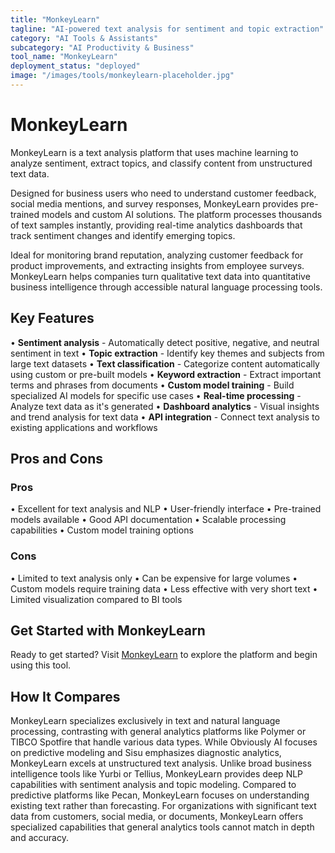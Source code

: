 ```yaml
---
title: "MonkeyLearn"
tagline: "AI-powered text analysis for sentiment and topic extraction"
category: "AI Tools & Assistants"
subcategory: "AI Productivity & Business"
tool_name: "MonkeyLearn"
deployment_status: "deployed"
image: "/images/tools/monkeylearn-placeholder.jpg"
---
```


# MonkeyLearn

MonkeyLearn is a text analysis platform that uses machine learning to analyze sentiment, extract topics, and classify content from unstructured text data.

Designed for business users who need to understand customer feedback, social media mentions, and survey responses, MonkeyLearn provides pre-trained models and custom AI solutions. The platform processes thousands of text samples instantly, providing real-time analytics dashboards that track sentiment changes and identify emerging topics.

Ideal for monitoring brand reputation, analyzing customer feedback for product improvements, and extracting insights from employee surveys. MonkeyLearn helps companies turn qualitative text data into quantitative business intelligence through accessible natural language processing tools.

## Key Features

• **Sentiment analysis** - Automatically detect positive, negative, and neutral sentiment in text
• **Topic extraction** - Identify key themes and subjects from large text datasets
• **Text classification** - Categorize content automatically using custom or pre-built models
• **Keyword extraction** - Extract important terms and phrases from documents
• **Custom model training** - Build specialized AI models for specific use cases
• **Real-time processing** - Analyze text data as it's generated
• **Dashboard analytics** - Visual insights and trend analysis for text data
• **API integration** - Connect text analysis to existing applications and workflows

## Pros and Cons

### Pros
• Excellent for text analysis and NLP
• User-friendly interface
• Pre-trained models available
• Good API documentation
• Scalable processing capabilities
• Custom model training options

### Cons
• Limited to text analysis only
• Can be expensive for large volumes
• Custom models require training data
• Less effective with very short text
• Limited visualization compared to BI tools

## Get Started with MonkeyLearn

Ready to get started? Visit [MonkeyLearn](https://monkeylearn.com) to explore the platform and begin using this tool.

## How It Compares

MonkeyLearn specializes exclusively in text and natural language processing, contrasting with general analytics platforms like Polymer or TIBCO Spotfire that handle various data types. While Obviously AI focuses on predictive modeling and Sisu emphasizes diagnostic analytics, MonkeyLearn excels at unstructured text analysis. Unlike broad business intelligence tools like Yurbi or Tellius, MonkeyLearn provides deep NLP capabilities with sentiment analysis and topic modeling. Compared to predictive platforms like Pecan, MonkeyLearn focuses on understanding existing text rather than forecasting. For organizations with significant text data from customers, social media, or documents, MonkeyLearn offers specialized capabilities that general analytics tools cannot match in depth and accuracy.